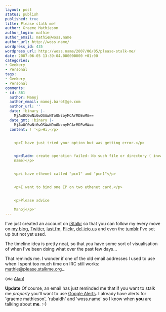 ```yaml
---
layout: post
status: publish
published: true
title: Please stalk me!
author: Graeme Mathieson
author_login: mathie
author_email: mathie@woss.name
author_url: http://woss.name/
wordpress_id: 435
wordpress_url: http://woss.name/2007/06/05/please-stalk-me/
date: 2007-06-05 13:39:04.000000000 +01:00
categories:
- Geekery
- Personal
tags:
- Geekery
- Personal
comments:
- id: 861
  author: Manoj
  author_email: manoj.barot@ge.com
  author_url: ''
  date: !binary |-
    MjAwOC0wNi0wOSAwNTo0NzoyMCArMDEwMA==
  date_gmt: !binary |-
    MjAwOC0wNi0wOSAwNDo0NzoyMCArMDEwMA==
  content: ! '<p>Hi,</p>


    <p>I have just tried your option but was getting error.</p>


    <p>dladm: create operation failed: No such file or directory ( invalid interface
    name)</p>


    <p>i have ethenet called "pcn1" and "pcn1"</p>


    <p>I want to bind one IP on two ethenet card.</p>


    <p>Please advice

    Manoj</p>'
---
```

I've just created an account on [iStalkr](http://www.istalkr.com/users/mathie) so that you can follow my every move on [my blog](http://woss.name/), [Twitter](http://twitter.com/mathie), [last.fm](http://www.last.fm/user/mathie_wossname/), [Flickr](http://flickr.com/photos/mathie/), [del.icio.us](http://del.icio.us/mathie) and even the [tumblr](http://tumble.woss.name/) I've set up but not yet used.

The timeline idea is pretty neat, so that you have some sort of visualisation of when I've been doing what over the past few days...

That reminds me.  I wonder if one of the old email addresses I used to use when I spent too much time on IRC still works: <mathie@please.stalkme.org>...

(via [Alan](http://blog.alancfrancis.com/2007/06/stalk_me.html))

**Update** Of course, an email has just reminded me that if you want to stalk me *properly* you'll want to use [Google Alerts](http://www.google.com/alerts).  I already have alerts for 'graeme mathieson', 'rubaidh' and 'woss.name' so I know when **you** are talking about **me**. :-)
